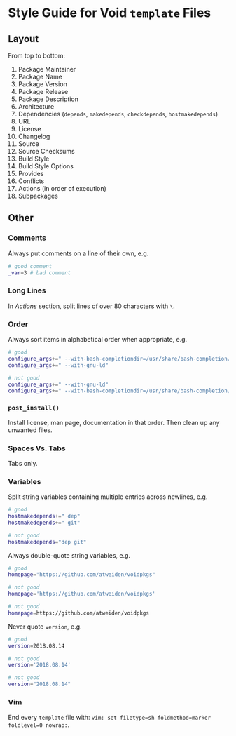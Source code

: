 Style Guide for Void `template` Files
=====================================

Layout
------

From top to bottom:

1. Package Maintainer
1. Package Name
1. Package Version
1. Package Release
1. Package Description
1. Architecture
1. Dependencies (`depends`, `makedepends`, `checkdepends`, `hostmakedepends`)
1. URL
1. License
1. Changelog
1. Source
1. Source Checksums
1. Build Style
1. Build Style Options
1. Provides
1. Conflicts
1. Actions (in order of execution)
1. Subpackages

Other
-----

### Comments

Always put comments on a line of their own, e.g.

```sh
# good comment
_var=3 # bad comment
```

### Long Lines

In *Actions* section, split lines of over 80 characters with `\`.

### Order

Always sort items in alphabetical order when appropriate, e.g.

```sh
# good
configure_args+=" --with-bash-completiondir=/usr/share/bash-completion/completions"
configure_args+=" --with-gnu-ld"
```

```sh
# not good
configure_args+=" --with-gnu-ld"
configure_args+=" --with-bash-completiondir=/usr/share/bash-completion/completions"
```

### `post_install()`

Install license, man page, documentation in that order. Then clean up
any unwanted files.

### Spaces Vs. Tabs

Tabs only.

### Variables

Split string variables containing multiple entries across newlines, e.g.

```sh
# good
hostmakedepends+=" dep"
hostmakedepends+=" git"
```

```sh
# not good
hostmakedepends="dep git"
```

Always double-quote string variables, e.g.

```sh
# good
homepage="https://github.com/atweiden/voidpkgs"
```

```sh
# not good
homepage='https://github.com/atweiden/voidpkgs'
```

```sh
# not good
homepage=https://github.com/atweiden/voidpkgs
```

Never quote `version`, e.g.

```sh
# good
version=2018.08.14
```

```sh
# not good
version='2018.08.14'
```

```sh
# not good
version="2018.08.14"
```

### Vim

End every `template` file with: `vim: set filetype=sh foldmethod=marker foldlevel=0 nowrap:`.
